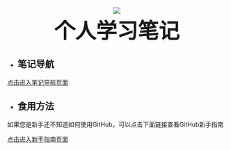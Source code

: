 <p align="center">
    <img src="https://socialify.git.ci/kirklin/PrivateNotes/image?description=1&font=Rokkitt&forks=1&issues=1&language=1&owner=1&pattern=Circuit%20Board&pulls=1&stargazers=1&theme=Dark"/>
    <br><strong><font size=50>个人学习笔记</font></strong>
    <br>    
</p>

- ## 笔记导航

[点击进入笔记导航页面](./docs/index.md)



- ## 食用方法

如果您是新手还不知道如何使用GitHub，可以点击下面链接查看GitHub新手指南

[点击进入新手指南页面](./docs/GitHub新手指南/GitHub新手入门指南.md)